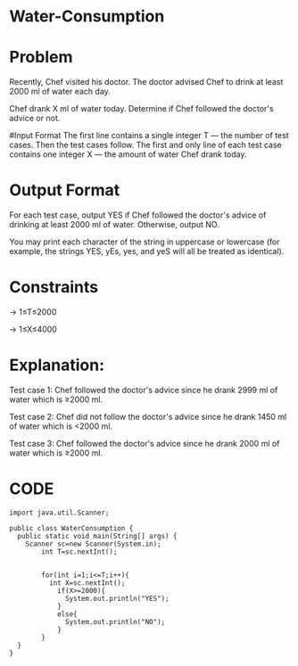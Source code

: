 # Water-Consumption

# Problem
Recently, Chef visited his doctor. The doctor advised Chef to drink at least 2000 ml of water each day.

Chef drank X ml of water today. Determine if Chef followed the doctor's advice or not.

#Input Format
The first line contains a single integer T — the number of test cases. Then the test cases follow. The first and only line of each test case contains one integer X — the amount of water Chef drank today.

# Output Format
For each test case, output YES if Chef followed the doctor's advice of drinking at least 2000 ml of water. Otherwise, output NO.

You may print each character of the string in uppercase or lowercase (for example, the strings YES, yEs, yes, and yeS will all be treated as identical).

# Constraints
-> 1≤T≤2000

-> 1≤X≤4000

# Explanation:
Test case 1: Chef followed the doctor's advice since he drank 2999 ml of water which is ≥2000 ml.

Test case 2: Chef did not follow the doctor's advice since he drank 1450 ml of water which is <2000 ml.

Test case 3: Chef followed the doctor's advice since he drank 2000 ml of water which is ≥2000 ml.

# CODE

    import java.util.Scanner;

    public class WaterConsumption {
      public static void main(String[] args) {
        Scanner sc=new Scanner(System.in);
		    int T=sc.nextInt();
		
		
		    for(int i=1;i<=T;i++){
		      int X=sc.nextInt();
		        if(X>=2000){
		          System.out.println("YES");
		        }
		        else{
		          System.out.println("NO");
		        }
		    }
      }
    }
